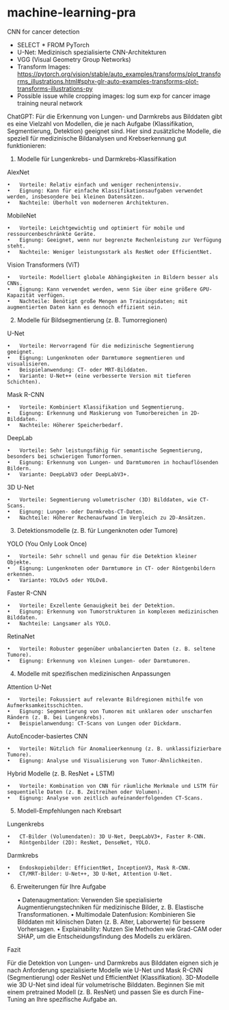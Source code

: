 # machine-learning-pra

CNN for cancer detection

- SELECT \* FROM PyTorch
- U-Net: Medizinisch spezialisierte CNN-Architekturen
- VGG (Visual Geometry Group Networks)
- Transform Images: https://pytorch.org/vision/stable/auto_examples/transforms/plot_transforms_illustrations.html#sphx-glr-auto-examples-transforms-plot-transforms-illustrations-py
- Possible issue while cropping images: log sum exp for cancer image training neural network

ChatGPT:
Für die Erkennung von Lungen- und Darmkrebs aus Bilddaten gibt es eine Vielzahl von Modellen, die je nach Aufgabe (Klassifikation, Segmentierung, Detektion) geeignet sind. Hier sind zusätzliche Modelle, die speziell für medizinische Bildanalysen und Krebserkennung gut funktionieren:

1. Modelle für Lungenkrebs- und Darmkrebs-Klassifikation

AlexNet

    •	Vorteile: Relativ einfach und weniger rechenintensiv.
    •	Eignung: Kann für einfache Klassifikationsaufgaben verwendet werden, insbesondere bei kleinen Datensätzen.
    •	Nachteile: Überholt von moderneren Architekturen.

MobileNet

    •	Vorteile: Leichtgewichtig und optimiert für mobile und ressourcenbeschränkte Geräte.
    •	Eignung: Geeignet, wenn nur begrenzte Rechenleistung zur Verfügung steht.
    •	Nachteile: Weniger leistungsstark als ResNet oder EfficientNet.

Vision Transformers (ViT)

    •	Vorteile: Modelliert globale Abhängigkeiten in Bildern besser als CNNs.
    •	Eignung: Kann verwendet werden, wenn Sie über eine größere GPU-Kapazität verfügen.
    •	Nachteile: Benötigt große Mengen an Trainingsdaten; mit augmentierten Daten kann es dennoch effizient sein.

2. Modelle für Bildsegmentierung (z. B. Tumorregionen)

U-Net

    •	Vorteile: Hervorragend für die medizinische Segmentierung geeignet.
    •	Eignung: Lungenknoten oder Darmtumore segmentieren und visualisieren.
    •	Beispielanwendung: CT- oder MRT-Bilddaten.
    •	Variante: U-Net++ (eine verbesserte Version mit tieferen Schichten).

Mask R-CNN

    •	Vorteile: Kombiniert Klassifikation und Segmentierung.
    •	Eignung: Erkennung und Maskierung von Tumorbereichen in 2D-Bilddaten.
    •	Nachteile: Höherer Speicherbedarf.

DeepLab

    •	Vorteile: Sehr leistungsfähig für semantische Segmentierung, besonders bei schwierigen Tumorformen.
    •	Eignung: Erkennung von Lungen- und Darmtumoren in hochauflösenden Bildern.
    •	Variante: DeepLabV3 oder DeepLabV3+.

3D U-Net

    •	Vorteile: Segmentierung volumetrischer (3D) Bilddaten, wie CT-Scans.
    •	Eignung: Lungen- oder Darmkrebs-CT-Daten.
    •	Nachteile: Höherer Rechenaufwand im Vergleich zu 2D-Ansätzen.

3. Detektionsmodelle (z. B. für Lungenknoten oder Tumore)

YOLO (You Only Look Once)

    •	Vorteile: Sehr schnell und genau für die Detektion kleiner Objekte.
    •	Eignung: Lungenknoten oder Darmtumore in CT- oder Röntgenbildern erkennen.
    •	Variante: YOLOv5 oder YOLOv8.

Faster R-CNN

    •	Vorteile: Exzellente Genauigkeit bei der Detektion.
    •	Eignung: Erkennung von Tumorstrukturen in komplexen medizinischen Bilddaten.
    •	Nachteile: Langsamer als YOLO.

RetinaNet

    •	Vorteile: Robuster gegenüber unbalancierten Daten (z. B. seltene Tumore).
    •	Eignung: Erkennung von kleinen Lungen- oder Darmtumoren.

4. Modelle mit spezifischen medizinischen Anpassungen

Attention U-Net

    •	Vorteile: Fokussiert auf relevante Bildregionen mithilfe von Aufmerksamkeitsschichten.
    •	Eignung: Segmentierung von Tumoren mit unklaren oder unscharfen Rändern (z. B. bei Lungenkrebs).
    •	Beispielanwendung: CT-Scans von Lungen oder Dickdarm.

AutoEncoder-basiertes CNN

    •	Vorteile: Nützlich für Anomalieerkennung (z. B. unklassifizierbare Tumore).
    •	Eignung: Analyse und Visualisierung von Tumor-Ähnlichkeiten.

Hybrid Modelle (z. B. ResNet + LSTM)

    •	Vorteile: Kombination von CNN für räumliche Merkmale und LSTM für sequentielle Daten (z. B. Zeitreihen oder Volumen).
    •	Eignung: Analyse von zeitlich aufeinanderfolgenden CT-Scans.

5. Modell-Empfehlungen nach Krebsart

Lungenkrebs

    •	CT-Bilder (Volumendaten): 3D U-Net, DeepLabV3+, Faster R-CNN.
    •	Röntgenbilder (2D): ResNet, DenseNet, YOLO.

Darmkrebs

    •	Endoskopiebilder: EfficientNet, InceptionV3, Mask R-CNN.
    •	CT/MRT-Bilder: U-Net++, 3D U-Net, Attention U-Net.

6. Erweiterungen für Ihre Aufgabe

   • Datenaugmentation: Verwenden Sie spezialisierte Augmentierungstechniken für medizinische Bilder, z. B. Elastische Transformationen.
   • Multimodale Datenfusion: Kombinieren Sie Bilddaten mit klinischen Daten (z. B. Alter, Laborwerte) für bessere Vorhersagen.
   • Explainability: Nutzen Sie Methoden wie Grad-CAM oder SHAP, um die Entscheidungsfindung des Modells zu erklären.

Fazit

Für die Detektion von Lungen- und Darmkrebs aus Bilddaten eignen sich je nach Anforderung spezialisierte Modelle wie U-Net und Mask R-CNN (Segmentierung) oder ResNet und EfficientNet (Klassifikation). 3D-Modelle wie 3D U-Net sind ideal für volumetrische Bilddaten. Beginnen Sie mit einem pretrained Modell (z. B. ResNet) und passen Sie es durch Fine-Tuning an Ihre spezifische Aufgabe an.
